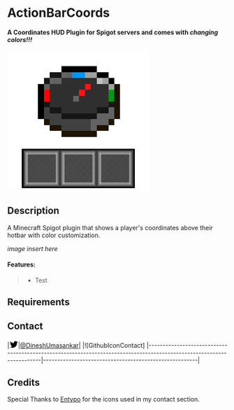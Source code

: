 # ActionBarCoords
__A Coordinates HUD Plugin for Spigot servers and comes with *changing colors!!!*__

![ActionBarCoords Logo](https://github.com/dineshUmasankar/ActionBarCoords/blob/master/images/ActionBarCoords_MediumLogo.png?raw=true)

## Description
A Minecraft Spigot plugin that shows a player's coordinates above their hotbar with color customization.

*image insert here*

#### Features:
>- Test

## Requirements

## Contact
|![TwitterIconContact](https://github.com/dineshUmasankar/ActionBarCoords/blob/master/images/twitter-icon.png?raw=true)|[@DineshUmasankar](https://twitter.com/DineshUmasankar)|
|![GithubIconContact]
|----------------------------------------------------------------------------------------------------------------------|-------------------------------------------------------|
## Credits

Special Thanks to [Entypo](http://www.entypo.com/) for the icons used in my contact section.
